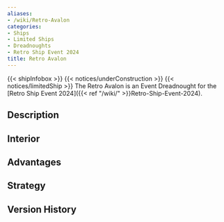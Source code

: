 ```yaml
---
aliases:
- /wiki/Retro-Avalon
categories:
- Ships
- Limited Ships
- Dreadnoughts
- Retro Ship Event 2024
title: Retro Avalon
---
```


{{< shipInfobox >}} {{< notices/underConstruction >}} {{< notices/limitedShip >}} The Retro Avalon is an Event Dreadnought for the [Retro Ship Event 2024]({{< ref "/wiki/" >}}Retro-Ship-Event-2024). 

## Description

## Interior

## Advantages

## Strategy

## Version History